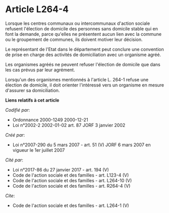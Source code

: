 # Article L264-4

Lorsque les centres communaux ou intercommunaux d'action sociale refusent l'élection de domicile des personnes sans domicile
stable qui en font la demande, parce qu'elles ne présentent aucun lien avec la commune ou le groupement de communes, ils
doivent motiver leur décision. 

Le représentant de l'Etat dans le département peut conclure une convention de prise en charge des activités de domiciliation
avec un organisme agréé. 

Les organismes agréés ne peuvent refuser l'élection de domicile que dans les cas prévus par leur agrément. 

Lorsqu'un des organismes mentionnés à l'article L. 264-1 refuse une élection de domicile, il doit orienter l'intéressé vers
un organisme en mesure d'assurer sa domiciliation.

**Liens relatifs à cet article**

_Codifié par_:

  - Ordonnance 2000-1249 2000-12-21
  - Loi n°2002-2 2002-01-02 art. 87 JORF 3 janvier 2002

_Créé par_:

  - Loi n°2007-290 du 5 mars 2007 - art. 51 (V) JORF 6 mars 2007 en vigueur le 1er juillet 2007

_Cité par_:

  - Loi n°2017-86 du 27 janvier 2017 - art. 194 (V)
  - Code de l'action sociale et des familles - art. L123-4 (V)
  - Code de l'action sociale et des familles - art. L264-10 (V)
  - Code de l'action sociale et des familles - art. R264-4 (V)

_Cite_:

  - Code de l'action sociale et des familles - art. L264-1 (V)
